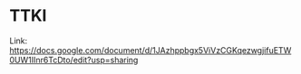 # TTKI
Link:</br>
https://docs.google.com/document/d/1JAzhppbgx5ViVzCGKqezwgjifuETW0UW1IInr6TcDto/edit?usp=sharing
